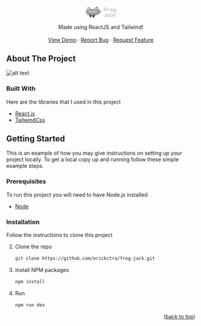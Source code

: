 <br />
<div align="center">
  <a href="#">
    <img src="./src/assets/projectLogo.png" alt="Logo" width="80">
  </a>

  <p align="center">
    Made using ReactJS and Tailwind!
    <br />
    <br />
    <a href="https://frogjack.netlify.app/">View Demo</a>
    ·
    <a href="https://github.com/erickctra/frog-jack/issues">Report Bug</a>
    ·
    <a href="https://github.com/erickctra/frog-jack/issues">Request Feature</a>
  </p>
</div>

## About The Project

![alt text](https://raw.githubusercontent.com/erickctra/frog-jack/master/src/assets/screenshot.png)

### Built With

Here are the libraries that I used in this project

- [React.js](https://reactjs.org/)
- [TailwindCss](https://tailwindcss.com/)

<!-- GETTING STARTED -->

## Getting Started

This is an example of how you may give instructions on setting up your project locally.
To get a local copy up and running follow these simple example steps.

### Prerequisites

To run this project you will need to have Node.js installed

- [Node](https://nodejs.org/en/)

### Installation

Follow the instructions to clone this project

2. Clone the repo
   ```sh
   git clone https://github.com/erickctra/frog-jack.git
   ```
3. Install NPM packages
   ```sh
   npm install
   ```
4. Run
   ```js
   npm run dev
   ```

<p align="right">(<a href="#top">back to top</a>)</p>

